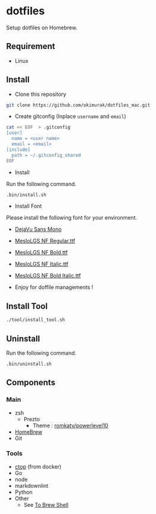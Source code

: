 # dotfiles

Setup dotfiles on Homebrew.

## Requirement

- Linux

## Install

- Clone this repository

```bash
git clone https://github.com/okimurak/dotfiles_mac.git
```

- Create gitconfig (Inplace `username` and `email`)

```bash
cat << EOF  > .gitconfig
[user]
  name = <user name>
  email = <email>
[include]
  path = ~/.gitconfig_shared
EOF
```

- Install

Run the following command.

```bash
.bin/install.sh
```

- Install Font

Please install the following font for your environment.

- [DejaVu Sans Mono](https://ja.fonts2u.com/download/dejavu-sans-mono.%E3%83%95%E3%82%A9%E3%83%B3%E3%83%88)
- [MesloLGS NF Regular.ttf](
    https://github.com/romkatv/powerlevel10k-media/raw/master/MesloLGS%20NF%20Regular.ttf)
- [MesloLGS NF Bold.ttf](
    https://github.com/romkatv/powerlevel10k-media/raw/master/MesloLGS%20NF%20Bold.ttf)
- [MesloLGS NF Italic.ttf](
    https://github.com/romkatv/powerlevel10k-media/raw/master/MesloLGS%20NF%20Italic.ttf)
- [MesloLGS NF Bold Italic.ttf](
    https://github.com/romkatv/powerlevel10k-media/raw/master/MesloLGS%20NF%20Bold%20Italic.ttf)

- Enjoy for doffile managements !

## Install Tool

```bash
./tool/install_tool.sh
```

## Uninstall

Run the following command.

```bash
.bin/uninstall.sh
```

## Components

### Main

- zsh
  - Prezto
    - Theme : [romkatv/powerlevel10](https://github.com/romkatv/powerlevel10)
- [HomeBrew](https://docs.brew.sh/)
- Git

### Tools

- [ctop](https://github.com/bcicen/ctop) (from docker)
- Go
- node
- markdownlint
- Python
- Other
  - See [To Brew Shell](./tool/install_tool_to_brew.sh)
